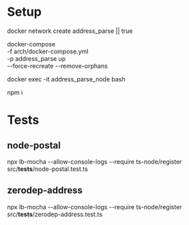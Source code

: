 # Setup

docker network create address_parse || true

docker-compose \
-f arch/docker-compose.yml \
-p address_parse up \
--force-recreate --remove-orphans

docker exec -it address_parse_node bash

npm i

# Tests

## node-postal
npx lb-mocha --allow-console-logs --require ts-node/register src/__tests__/node-postal.test.ts

## zerodep-address
npx lb-mocha --allow-console-logs --require ts-node/register src/__tests__/zerodep-address.test.ts